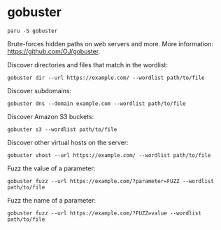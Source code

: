 # gobuster

    paru -S gobuster

  Brute-forces hidden paths on web servers and more.
  More information: <https://github.com/OJ/gobuster>.

  Discover directories and files that match in the wordlist:

    gobuster dir --url https://example.com/ --wordlist path/to/file

  Discover subdomains:

    gobuster dns --domain example.com --wordlist path/to/file

  Discover Amazon S3 buckets:

    gobuster s3 --wordlist path/to/file

  Discover other virtual hosts on the server:

    gobuster vhost --url https://example.com/ --wordlist path/to/file

  Fuzz the value of a parameter:

    gobuster fuzz --url https://example.com/?parameter=FUZZ --wordlist path/to/file

  Fuzz the name of a parameter:

    gobuster fuzz --url https://example.com/?FUZZ=value --wordlist path/to/file

